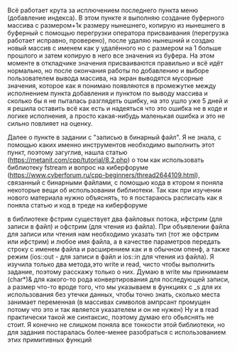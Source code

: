 Всё работает крута за исплючением последнего пункта меню (добавление индекса). В этом пункте я выполняю
создание буферного массива с размером+1к размеру нынешнего,
копирую из нынешнего в буферный с помощью перегрузки
оператора присваивания (перегрузка работает исправно, проверено), после удаляю нынешний и создаю
новый массив с именем как у удалённого но с размером на 1 больше прошлого и затем копирую в него 
все значения из буфера. На этом моменте в откладчике значения присваиваются правильно и всё идёт нормально,
но после окончания работы по добавлению и выборе пользователем вывода массива, на экран выводятся мусорные
значения, которое как я понимаю появляются в промежутке между исполнением пункта добавления и 
пунктом по выводу массива и сколько бы я не пыталась разглядеть ошибку, на это ушло уже 5 дней и я
решила оставить всё как есть и надеяться что это ошибка не в коде и логике исполнения, а
просто какая-нибудь маленькая ошибка и это не сильно повлияет на оценку.

Далее о пункте в задании с "записью в бинарный файл". Я не знала, с помощью каких именно инструментов
необходимо выполнить этот пункт, поэтому загуглив, нашла статью (https://metanit.com/cpp/tutorial/8.2.php)
о том как использовать библиотеку
fstream и вопрос на киберфоруме (https://www.cyberforum.ru/cpp-beginners/thread2644109.html),
связанный с бинарными файлами, с помощью кода в ктором я поняла некоторые
вещи об использовании библиотеки. Так как при изучении нового материала нужно объяснять, то я постараюсь
расписать как я поняла статью и код в треде на киберфоруме

в библиотеке фстрим существует два файловых потока, ифстрим (для записи в файл) и офстрим
(для чтения из файла). При объявлении файла для записи или чтения нам необходимо указать тип 
(тот же офстрим или ифстрим) и любое имя файла, а в качестве параметров передать строку с именем файла и 
расширением как и в обычном опенф, а также режим (ios::out - для записи в файл и ios::in для чтения
из файла). Я изучила только два метода,это write и read, чисто чтобы выполнить задание,
поэтому расскажу только о них. Думаю в write мы принимаем (char*)& для какого-то рода конвертирования 
для последующей записи, а размер что-то вроде того, что мы указываем в функциях с _s для 
их использования без утечки данных, чтобы точно знать, сколько места занимает переменная
(в массивах символов ампрсант промущен потому что это и так является указателем и он не нужен)
Ну и в read практически такой же синтаксис, поэтому думаю его обьяснять не стоит.
Я конечно не слишком поняла все тонкости этой библиотеки, но для задания постаралась более-менее
разобраться с использованием этих примитивных функций